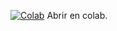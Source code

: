 
[![Colab](https://colab.research.google.com/github/Pilo1961/QuestionAnswer_System/blob/master/code/question_answer.ipynb)](https://colab.research.google.com/assets/colab-badge.svg) Abrir en colab.

